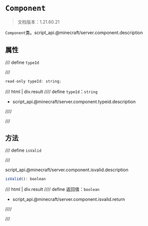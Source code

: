 # `Component`

> 文档版本：1.21.60.21

`Component`类。script_api.@minecraft/server.component.description

## 属性

/// define
`typeId`


///

```js
read-only typeId: string;
```

/// html | div.result
//// define
`typeId`：`string`

- script_api.@minecraft/server.component.typeid.description


////

///


## 方法

/// define
`isValid`


///

script_api.@minecraft/server.component.isvalid.description

```js
isValid(): boolean
```

/// html | div.result
//// define
返回值：`boolean`

- script_api.@minecraft/server.component.isvalid.return


////

///

